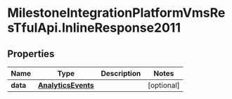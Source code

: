 # MilestoneIntegrationPlatformVmsResTfulApi.InlineResponse2011

## Properties
Name | Type | Description | Notes
------------ | ------------- | ------------- | -------------
**data** | [**AnalyticsEvents**](AnalyticsEvents.md) |  | [optional] 
